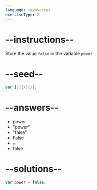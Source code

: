 ```yaml
---
language: javascript
exerciseType: 2
---
```


# --instructions--

Store the value `false` in the variable `power`

# --seed--

```javascript
var [/][/][/];
```

# --answers--

- power 
- "power"
- "false"
- False
- = 
- false

# --solutions--

```javascript
var power = false;
```
